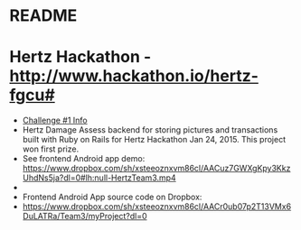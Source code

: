 # README #

# Hertz Hackathon - http://www.hackathon.io/hertz-fgcu#

* [Challenge #1 Info](https://www.dropbox.com/s/lxyo9ota5xuqjtj/Challenges.pdf?dl=0)
* Hertz Damage Assess backend for storing pictures and transactions built with Ruby on Rails for Hertz Hackathon Jan 24, 2015. This project won first prize.
* See frontend Android app demo: https://www.dropbox.com/sh/xsteeoznxvm86cl/AACuz7GWXgKpy3KkzUhdNs5ja?dl=0#lh:null-HertzTeam3.mp4
* 
* Frontend Android App source code on Dropbox:
* https://www.dropbox.com/sh/xsteeoznxvm86cl/AACr0ub07p2T13VMx6DuLATRa/Team3/myProject?dl=0